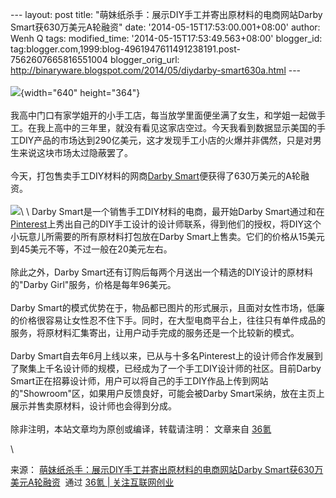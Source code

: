 --- layout: post title:
"萌妹纸杀手：展示DIY手工并寄出原材料的电商网站Darby
Smart获630万美元A轮融资" date: '2014-05-15T17:53:00.001+08:00' author:
Wenh Q tags: modified\_time: '2014-05-15T17:53:49.563+08:00'
blogger\_id:
tag:blogger.com,1999:blog-4961947611491238191.post-7562607665816551004
blogger\_orig\_url:
http://binaryware.blogspot.com/2014/05/diydarby-smart630a.html ---\
\
![](https://images-blogger-opensocial.googleusercontent.com/gadgets/proxy?url=http%3A%2F%2Fa.36krcnd.com%2Fphoto%2F2014%2Fb3864911fd350d9e5ed47201c59dd211.png&container=blogger&gadget=a&rewriteMime=image%2F*){width="640"
height="364"}\
\
我高中门口有家学姐开的小手工店，每当放学里面便坐满了女生，和学姐一起做手工。在我上高中的三年里，就没有看见这家店空过。今天我看到数据显示美国的手工DIY产品的市场达到290亿美元，这才发现手工小店的火爆并非偶然，只是对男生来说这块市场太过隐蔽罢了。\
\
今天，打包售卖手工DIY材料的网商[Darby
Smart](http://www.darbysmart.com/projects)便获得了630万美元的A轮融资。\
\
![](https://images-blogger-opensocial.googleusercontent.com/gadgets/proxy?url=http%3A%2F%2Fa.36krcnd.com%2Fphoto%2F2014%2F97d2dfe850055498a6642ee8a1990ea0.png&container=blogger&gadget=a&rewriteMime=image%2F*)\
\
Darby Smart是一个销售手工DIY材料的电商，最开始Darby
Smart通过和在[Pinterest](http://www.36kr.com/p/207161.html)上秀出自己的DIY手工设计的设计师联系，得到他们的授权，将DIY这个小玩意儿所需要的所有原材料打包放在Darby
Smart上售卖。它们的价格从15美元到45美元不等，不过一般在20美元左右。\
\
除此之外，Darby
Smart还有订购后每两个月送出一个精选的DIY设计的原材料的"Darby
Girl"服务，价格是每年96美元。\
\
Darby
Smart的模式优势在于，物品都已图片的形式展示，且面对女性市场，低廉的价格很容易让女性忍不住下手。同时，在大型电商平台上，往往只有单件成品的服务，将原材料汇集寄出，让用户动手完成的服务还是一个比较新的模式。\
\
Darby
Smart自去年6月上线以来，已从与十多名Pinterest上的设计师合作发展到了聚集上千名设计师的规模，已经成为了一个手工DIY设计师的社区。目前Darby
Smart正在招募设计师，用户可以将自己的手工DIY作品上传到网站的"Showroom"区，如果用户反馈良好，可能会被Darby
Smart采纳，放在主页上展示并售卖原材料，设计师也会得到分成。\
\
除非注明，本站文章均为原创或编译，转载请注明： 文章来自
[36氪](http://www.36kr.com/)
<div>

\

</div>

<div>

来源： [萌妹纸杀手：展示DIY手工并寄出原材料的电商网站Darby
Smart获630万美元A轮融资](http://www.36kr.com/p/212000.html)  通过 [36氪
| 关注互联网创业](http://www.36kr.com/)

</div>
